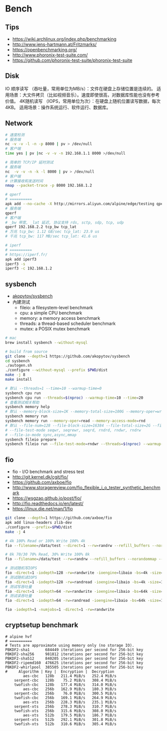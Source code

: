 # Bench

## Tips

* https://wiki.archlinux.org/index.php/benchmarking
* http://www.jens-hartmann.at/Fritzmarks/
* https://openbenchmarking.org/
* http://www.phoronix-test-suite.com/
* https://github.com/phoronix-test-suite/phoronix-test-suite

## Disk
IO
顺序读写 （吞吐量，常用单位为MB/s）：文件在硬盘上存储位置是连续的。
适用场景：大文件拷贝（比如视频音乐）。速度即使很高，对数据库性能也没有参考价值。
4K随机读写 （IOPS，常用单位为次）：在硬盘上随机位置读写数据，每次4KB。
适用场景：操作系统运行、软件运行、数据库。


## Network

```bash
# 速度检测
# 服务端
nc -v -v -l -n -p 8000 | pv > /dev/null
# 客户端
time yes | pv |nc -v -v -n 192.168.1.1 8000 >/dev/null

# 简单的 TCP/IP 延时测试
# 服务端
nc  -v -v -n -k -l 8000 | pv > /dev/null
# 客户端
# 计算接收和发送时间
nmap --packet-trace -p 8000 192.168.1.2

# qperf
# ==========
apk add --no-cache -X http://mirrors.aliyun.com/alpine/edge/testing qperf
# 服务端
qperf
# 客户端
# _bw 带宽, _lat 延迟, 协议支持 rds, sctp, sdp, tcp, udp
qperf 192.168.2.2 tcp_bw tcp_lat
# 万兆 tcp_bw: 1.12 GB/sec tcp_lat: 23.9 us
# 千兆 tcp_bw: 117 MB/sec tcp_lat: 41.6 us

# iperf
# ==========
# https://iperf.fr/
apk add iperf3
iperf3 -s
iperf3 -c 192.168.1.2
```

## sysbench
* [akopytov/sysbench](https://github.com/akopytov/sysbench)
* 內建测试
  * fileio: a filesystem-level benchmark
  * cpu: a simple CPU benchmark
  * memory: a memory access benchmark
  * threads: a thread-based scheduler benchmark
  * mutex: a POSIX mutex benchmark


```bash
# mac
brew install sysbench --without-mysql

# build from source
git clone --depth=1 https://github.com/akopytov/sysbench
cd sysbench
./autogen.sh
./configure --without-mysql --prefix $PWD/dist
make -j 8
make install

# 默认 --threads=1 --time=10 --warmup-time=0
sysbench cpu run
sysbench cpu run --threads=$(nproc) --warmup-time=10 --time=20
# 查看测试相关帮助
sysbench memory help
# 默认 --memory-block-size=1K --memory-total-size=100G --memory-oper=write --memory-access-mode=seq
sysbench memory run
sysbench memory run --memory-oper=read --memory-access-mode=rnd 
# 默认 --file-num=128 --file-block-size=16384 --file-total-size=2G --file-io-mode=sync --file-rw-ratio=1.5
# --file-test-mode seqwr, seqrewr, seqrd, rndrd, rndwr, rndrw
# --file-io-mode sync,async,mmap
sysbench fileio prepare
sysbench fileio run --file-test-mode=rndwr --threads=$(nproc) --warmup-time=10 --time=20
```

## fio
* fio - I/O benchmark and stress test
* http://git.kernel.dk/cgit/fio/
* https://github.com/axboe/fio
* http://www.storagereview.com/fio_flexible_i_o_tester_synthetic_benchmark
* https://wsgzao.github.io/post/fio/
* http://fio.readthedocs.io/en/latest/
* https://linux.die.net/man/1/fio


```bash
git clone --depth=1 https://github.com/axboe/fio
apk add linux-headers zlib-dev
./configure --prefix=$PWD/dist
make -j 4

# 4k 100% Read or 100% Write 100% 4k
fio --filename=/data/test --direct=1 --rw=randrw --refill_buffers --norandommap --randrepeat=0 --bs=4k --size=2g --rwmixread=100 --iodepth=16 --numjobs=16 --runtime=60 --group_reporting --name=4ktest

# 8k 70/30 70% Read, 30% Write 100% 8k
fio --filename=/data/test --rw=randrw --refill_buffers --norandommap --randrepeat=0 --bs=8k --rwmixread=70 --size=2g --iodepth=16 --numjobs=16 --runtime=60 --group_reporting --name=8k7030test

# 测试随机写IOPS
fio -direct=1 -iodepth=128 -rw=randwrite -ioengine=libaio -bs=4k -size=10G -numjobs=1 -runtime=1000 -group_reporting -name=/path/testfile
# 测试随机读IOPS
fio -direct=1 -iodepth=128 -rw=randread -ioengine=libaio -bs=4k -size=10G -numjobs=1 -runtime=1000 -group_reporting -name=/path/testfile
# 测试写吞吐量
fio -direct=1 -iodepth=64 -rw=randwrite -ioengine=libaio -bs=64k -size=10G -numjobs=1 -runtime=1000 -group_reporting -name=/path/testfile
# 测试读吞吐量
fio -direct=1 -iodepth=64 -rw=randread -ioengine=libaio -bs=64k -size=10G -numjobs=1 -runtime=1000 -group_reporting -name=/path/testfile

fio -iodepth=1 -numjobs=1 -direct=1 -rw=randwrite
```

## cryptsetup benchmark

```
# alpine hvf
# ==========
# Tests are approximate using memory only (no storage IO).
PBKDF2-sha1       684449 iterations per second for 256-bit key
PBKDF2-sha256     981812 iterations per second for 256-bit key
PBKDF2-sha512     840205 iterations per second for 256-bit key
PBKDF2-ripemd160  476625 iterations per second for 256-bit key
PBKDF2-whirlpool  385505 iterations per second for 256-bit key
#     Algorithm | Key |  Encryption |  Decryption
        aes-cbc   128b   211.4 MiB/s   252.4 MiB/s
    serpent-cbc   128b    75.2 MiB/s   308.4 MiB/s
    twofish-cbc   128b   177.4 MiB/s   314.0 MiB/s
        aes-cbc   256b   162.9 MiB/s   180.3 MiB/s
    serpent-cbc   256b    76.0 MiB/s   300.5 MiB/s
    twofish-cbc   256b   169.1 MiB/s   264.9 MiB/s
        aes-xts   256b   228.3 MiB/s   235.1 MiB/s
    serpent-xts   256b   278.3 MiB/s   310.7 MiB/s
    twofish-xts   256b   315.6 MiB/s   308.0 MiB/s
        aes-xts   512b   179.5 MiB/s   186.7 MiB/s
    serpent-xts   512b   292.1 MiB/s   301.8 MiB/s
    twofish-xts   512b   310.6 MiB/s   305.4 MiB/s
```
